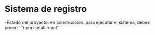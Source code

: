 <h1>Sistema de registro</h1>

-Estado del proyecto: en construccion.
para ejecutar el sistema, debes poner:
'''npm isntall react''
